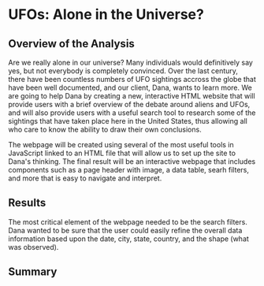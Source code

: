 # UFOs: Alone in the Universe?

## Overview of the Analysis
Are we really alone in our universe?  Many individuals would definitively say yes, but not everybody is completely convinced.  Over the last century, there have been countless numbers of UFO sightings accross the globe that have been well documented, and our client, Dana, wants to learn more.  We are going to help Dana by creating a new, interactive HTML website that will provide users with a brief overview of the debate around aliens and UFOs, and will also provide users with a useful search tool to research some of the sightings that have taken place here in the United States, thus allowing all who care to know the ability to draw their own conclusions.  

The webpage will be created using several of the most useful tools in JavaScript linked to an HTML file that will allow us to set up the site to Dana's thinking.  The final result will be an interactive webpage that includes components such as a page header with image, a data table, searh filters, and more that is easy to navigate and interpret.
  
## Results
The most critical element of the webpage needed to be the search filters.  Dana wanted to be sure that the user could easily refine the overall data information based upon the date, city, state, country, and the shape (what was observed).
## Summary
